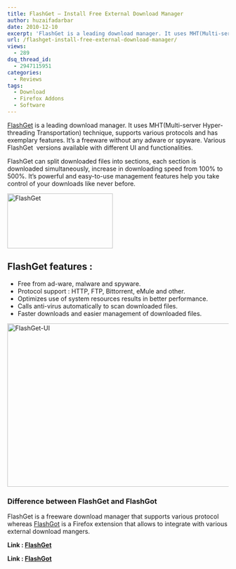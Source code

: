 ```yaml
---
title: FlashGet – Install Free External Download Manager
author: huzaifadarbar
date: 2010-12-10
excerpt: 'FlashGet is a leading download manager. It uses MHT(Multi-server Hyper-threading Transportation) technique, supports various protocols and has exemplary features. It’s a freeware without any adware or spyware. Various FlashGet  versions available with different UI and functionalities.'
url: /flashget-install-free-external-download-manager/
views:
  - 289
dsq_thread_id:
  - 2947115951
categories:
  - Reviews
tags:
  - Download
  - Firefox Addons
  - Software
---
```

<a href="http://www.flashget.com/en/download.htm" onclick="_gaq.push(['_trackEvent', 'outbound-article', 'http://www.flashget.com/en/download.htm', 'FlashGet']);" >FlashGet</a> is a leading download manager. It uses MHT(Multi-server Hyper-threading Transportation) technique, supports various protocols and has exemplary features. It’s a freeware without any adware or spyware. Various FlashGet  versions available with different UI and functionalities.

FlashGet can split downloaded files into sections, each section is downloaded simultaneously, increase in downloading speed from 100% to 500%. It&#8217;s powerful and easy-to-use management features help you take control of your downloads like never before.

<a href="http://www.flashget.com/index_en.html" onclick="_gaq.push(['_trackEvent', 'outbound-article', 'http://www.flashget.com/index_en.html', '']);" ><img style="background-image: none; padding-left: 0px; padding-right: 0px; display: inline; padding-top: 0px; border: 0pt none;" title="FlashGet" src="http://cdn.devilsworkshop.org/files/2010/11/flashdet.jpg" border="0" alt="FlashGet" width="240" height="125" /></a>

## FlashGet features :

  * Free from ad-ware, malware and spyware.
  * Protocol support : HTTP, FTP, Bittorrent, eMule and other.
  * Optimizes use of system resources results in better performance.
  * Calls anti-virus automatically to scan downloaded files.
  * Faster downloads and easier management of downloaded files.

[<img style="background-image: none; padding-left: 0px; padding-right: 0px; display: inline; padding-top: 0px; border: 0pt none;" title="FlashGet-UI" src="http://cdn.devilsworkshop.org/files/2010/11/SNAGHTML1666d4a_thumb.png" border="0" alt="FlashGet-UI" width="594" height="372" />][1]

### Difference between FlashGet and FlashGot

FlashGet is a freeware download manager that supports various protocol whereas [FlashGot][2] is a Firefox extension that allows to integrate with various external download mangers.

**Link : <a href="http://www.flashget.com/en/download.htm" onclick="_gaq.push(['_trackEvent', 'outbound-article', 'http://www.flashget.com/en/download.htm', 'FlashGet']);" >FlashGet</a>**

**Link : [FlashGot][2]**

 [1]: http://cdn.devilsworkshop.org/files/2010/11/SNAGHTML1666d4a.png
 [2]: http://devilsworkshop.org/flashgot-worried-of-being-disconnected-while-downloading-movies/
